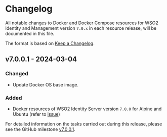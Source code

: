 # Changelog

All notable changes to Docker and Docker Compose resources for WSO2 Identity and Management version `7.0.x`
in each resource release, will be documented in this file.

The format is based on [Keep a Changelog](https://keepachangelog.com/en/1.0.0/).

## v7.0.0.1 - 2024-03-04

### Changed
- Update Docker OS base image.

### Added

- Docker resources of WSO2 Identity Server version `7.0.0` for Alpine and Ubuntu (refer to [issue](https://github.com/wso2/docker-is/issues/238))

For detailed information on the tasks carried out during this release, please see the GitHub milestone
[v7.0.0.1](https://github.com/wso2/docker-is/milestone/25).